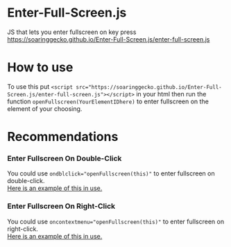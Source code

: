 # Enter-Full-Screen.js
JS that lets you enter fullscreen on key press<br>
<a href="https://soaringgecko.github.io/Enter-Full-Screen.js/enter-full-screen.js">https://soaringgecko.github.io/Enter-Full-Screen.js/enter-full-screen.js</a>

# How to use
To use this put ``<script src="https://soaringgecko.github.io/Enter-Full-Screen.js/enter-full-screen.js"></script>`` in your html then run the function ``openFullscreen(YourElementIDhere)`` to enter fullscreen on the element of your choosing.

# Recommendations
### Enter Fullscreen On Double-Click
You could use ``ondblclick="openFullscreen(this)"`` to enter fullscreen on double-click.<br>
[Here is an example of this in use.](https://www.w3schools.com/code/tryit.asp?filename=GJBALY213C9T)

### Enter Fullscreen On Right-Click
You could use ``oncontextmenu="openFullscreen(this)"`` to enter fullscreen on right-click.<br>
[Here is an example of this in use.](https://www.w3schools.com/code/tryit.asp?filename=GJCH1QXGJKNQ)
